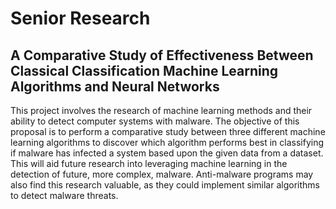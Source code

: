 # Senior Research
## A Comparative Study of Effectiveness Between Classical Classification Machine Learning Algorithms and Neural Networks
This project involves the research of machine learning methods and their ability to detect computer systems with malware. The objective of this proposal is to perform a comparative study between three different machine learning algorithms to discover which algorithm performs best in classifying if malware has infected a system based upon the given data from a dataset. This will aid future research into leveraging machine learning in the detection of future, more complex, malware. Anti-malware programs may also find this research valuable, as they could implement similar algorithms to detect malware threats.
